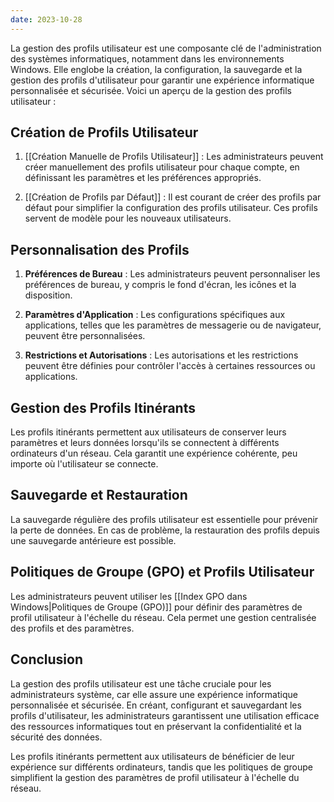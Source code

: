 ```yaml
---
date: 2023-10-28
---
```


La gestion des profils utilisateur est une composante clé de l'administration des systèmes informatiques, notamment dans les environnements Windows. Elle englobe la création, la configuration, la sauvegarde et la gestion des profils d'utilisateur pour garantir une expérience informatique personnalisée et sécurisée. Voici un aperçu de la gestion des profils utilisateur :

## Création de Profils Utilisateur

1. [[Création Manuelle de Profils Utilisateur]] : Les administrateurs peuvent créer manuellement des profils utilisateur pour chaque compte, en définissant les paramètres et les préférences appropriés.

2. [[Création de Profils par Défaut]] : Il est courant de créer des profils par défaut pour simplifier la configuration des profils utilisateur. Ces profils servent de modèle pour les nouveaux utilisateurs.

## Personnalisation des Profils

1. **Préférences de Bureau** : Les administrateurs peuvent personnaliser les préférences de bureau, y compris le fond d'écran, les icônes et la disposition.

2. **Paramètres d'Application** : Les configurations spécifiques aux applications, telles que les paramètres de messagerie ou de navigateur, peuvent être personnalisées.

3. **Restrictions et Autorisations** : Les autorisations et les restrictions peuvent être définies pour contrôler l'accès à certaines ressources ou applications.

## Gestion des Profils Itinérants

Les profils itinérants permettent aux utilisateurs de conserver leurs paramètres et leurs données lorsqu'ils se connectent à différents ordinateurs d'un réseau. Cela garantit une expérience cohérente, peu importe où l'utilisateur se connecte.

## Sauvegarde et Restauration

La sauvegarde régulière des profils utilisateur est essentielle pour prévenir la perte de données. En cas de problème, la restauration des profils depuis une sauvegarde antérieure est possible.

## Politiques de Groupe (GPO) et Profils Utilisateur

Les administrateurs peuvent utiliser les [[Index GPO dans Windows|Politiques de Groupe (GPO)]] pour définir des paramètres de profil utilisateur à l'échelle du réseau. Cela permet une gestion centralisée des profils et des paramètres.

## Conclusion

La gestion des profils utilisateur est une tâche cruciale pour les administrateurs système, car elle assure une expérience informatique personnalisée et sécurisée. En créant, configurant et sauvegardant les profils d'utilisateur, les administrateurs garantissent une utilisation efficace des ressources informatiques tout en préservant la confidentialité et la sécurité des données.

Les profils itinérants permettent aux utilisateurs de bénéficier de leur expérience sur différents ordinateurs, tandis que les politiques de groupe simplifient la gestion des paramètres de profil utilisateur à l'échelle du réseau.
